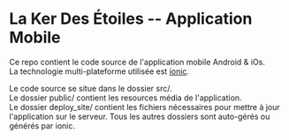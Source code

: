 # La Ker Des Étoiles -- Application Mobile

Ce repo contient le code source de l'application mobile Android & iOs.  
La technologie multi-plateforme utilisée est [ionic](https://ionicframework.com/).  

Le code source se situe dans le dossier src/.  
Le dossier public/ contient les resources média de l'application.  
Le dossier deploy_site/ contient les fichiers nécessaires pour mettre à jour l'application sur le serveur.
Tous les autres dossiers sont auto-gérés ou générés par ionic.
